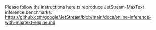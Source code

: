 Please follow the instructions here to reproduce JetStream-MaxText inference benchmarks: https://github.com/google/JetStream/blob/main/docs/online-inference-with-maxtext-engine.md
